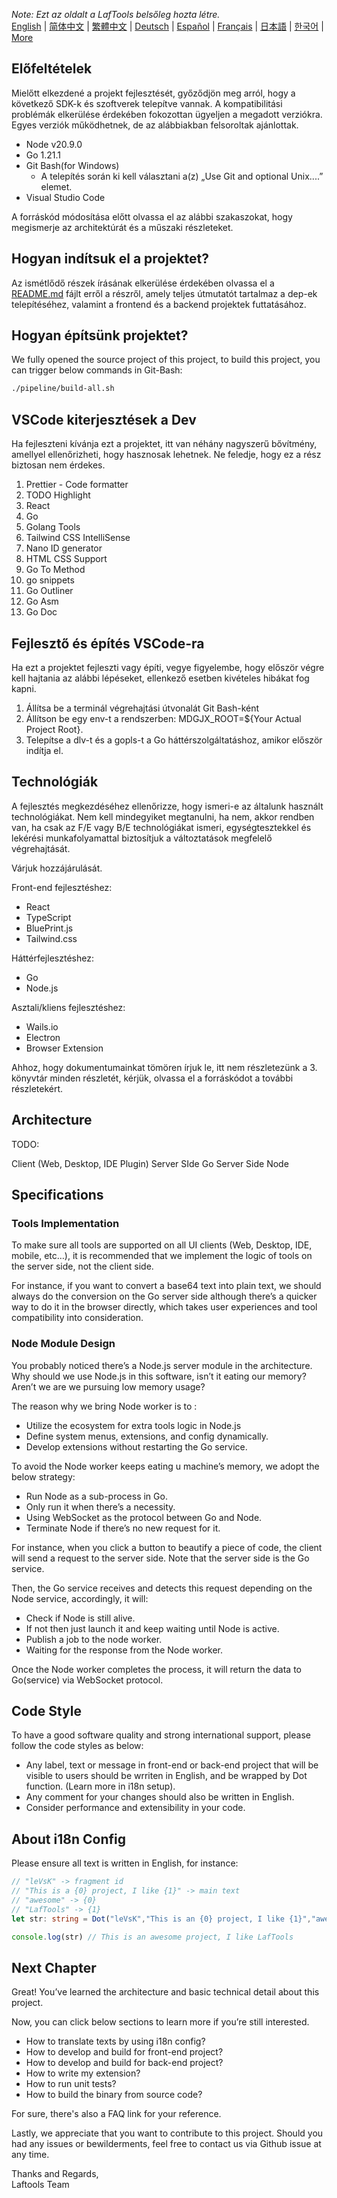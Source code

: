 <i>Note: Ezt az oldalt a LafTools belsőleg hozta létre.</i> <br/> [English](/docs/en_US/CONTRIBUTION.md)  |  [简体中文](/docs/zh_CN/CONTRIBUTION.md)  |  [繁體中文](/docs/zh_HK/CONTRIBUTION.md)  |  [Deutsch](/docs/de/CONTRIBUTION.md)  |  [Español](/docs/es/CONTRIBUTION.md)  |  [Français](/docs/fr/CONTRIBUTION.md)  |  [日本語](/docs/ja/CONTRIBUTION.md)  |  [한국어](/docs/ko/CONTRIBUTION.md) | [More](/docs/) <br/>

## Előfeltételek

Mielőtt elkezdené a projekt fejlesztését, győződjön meg arról, hogy a következő SDK-k és szoftverek telepítve vannak. A kompatibilitási problémák elkerülése érdekében fokozottan ügyeljen a megadott verziókra. Egyes verziók működhetnek, de az alábbiakban felsoroltak ajánlottak.

- Node v20.9.0
- Go 1.21.1
- Git Bash(for Windows)
  - A telepítés során ki kell választani a(z) „Use Git and optional Unix....” elemet.
- Visual Studio Code

A forráskód módosítása előtt olvassa el az alábbi szakaszokat, hogy megismerje az architektúrát és a műszaki részleteket.

## Hogyan indítsuk el a projektet?

Az ismétlődő részek írásának elkerülése érdekében olvassa el a [README.md](../README.md) fájlt erről a részről, amely teljes útmutatót tartalmaz a dep-ek telepítéséhez, valamint a frontend és a backend projektek futtatásához.

## Hogyan építsünk projektet?

We fully opened the source project of this project, to build this project, you can trigger below commands in Git-Bash:

```bash
./pipeline/build-all.sh
```

## VSCode kiterjesztések a Dev

Ha fejleszteni kívánja ezt a projektet, itt van néhány nagyszerű bővítmény, amellyel ellenőrizheti, hogy hasznosak lehetnek. Ne feledje, hogy ez a rész biztosan nem érdekes.

1. Prettier - Code formatter
2. TODO Highlight
3. React
4. Go
5. Golang Tools
6. Tailwind CSS IntelliSense
7. Nano ID generator
8. HTML CSS Support
9. Go To Method
10. go snippets
11. Go Outliner
12. Go Asm
13. Go Doc

## Fejlesztő és építés VSCode-ra

Ha ezt a projektet fejleszti vagy építi, vegye figyelembe, hogy először végre kell hajtania az alábbi lépéseket, ellenkező esetben kivételes hibákat fog kapni.

1. Állítsa be a terminál végrehajtási útvonalát Git Bash-ként
2. Állítson be egy env-t a rendszerben: MDGJX_ROOT=${Your Actual Project Root}.
3. Telepítse a dlv-t és a gopls-t a Go háttérszolgáltatáshoz, amikor először indítja el.

## Technológiák

A fejlesztés megkezdéséhez ellenőrizze, hogy ismeri-e az általunk használt technológiákat. Nem kell mindegyiket megtanulni, ha nem, akkor rendben van, ha csak az F/E vagy B/E technológiákat ismeri, egységtesztekkel és lekérési munkafolyamattal biztosítjuk a változtatások megfelelő végrehajtását.

Várjuk hozzájárulását.

Front-end fejlesztéshez:

- React
- TypeScript
- BluePrint.js
- Tailwind.css

Háttérfejlesztéshez:

- Go
- Node.js

Asztali/kliens fejlesztéshez:

- Wails.io
- Electron
- Browser Extension

Ahhoz, hogy dokumentumainkat tömören írjuk le, itt nem részletezünk a 3. könyvtár minden részletét, kérjük, olvassa el a forráskódot a további részletekért.

## Architecture

TODO:

Client (Web, Desktop, IDE Plugin)
<interact with>
Server SIde Go
<interact with>
Server Side Node

## Specifications

### Tools Implementation

To make sure all tools are supported on all UI clients (Web, Desktop, IDE, mobile, etc…), it is recommended that we implement the logic of tools on the server side, not the client side.

For instance, if you want to convert a base64 text into plain text, we should always do the conversion on the Go server side although there’s a quicker way to do it in the browser directly, which takes user experiences and tool compatibility into consideration.

### Node Module Design

You probably noticed there’s a Node.js server module in the architecture. Why should we use Node.js in this software, isn’t it eating our memory? Aren’t we are we pursuing low memory usage?

The reason why we bring Node worker is to :

- Utilize the ecosystem for extra tools logic in Node.js
- Define system menus, extensions, and config dynamically.
- Develop extensions without restarting the Go service.

To avoid the Node worker keeps eating u machine’s memory, we adopt the below strategy:

- Run Node as a sub-process in Go.
- Only run it when there’s a necessity.
- Using WebSocket as the protocol between Go and Node.
- Terminate Node if there’s no new request for it.

For instance, when you click a button to beautify a piece of code, the client will send a request to the server side. Note that the server side is the Go service.

Then, the Go service receives and detects this request depending on the Node service, accordingly, it will:

- Check if Node is still alive.
- If not then just launch it and keep waiting until Node is active.
- Publish a job to the node worker.
- Waiting for the response from the Node worker.

Once the Node worker completes the process, it will return the data to Go(service) via WebSocket protocol.

## Code Style

To have a good software quality and strong international support, please follow the code styles as below:

- Any label, text or message in front-end or back-end project that will be visible to users should be wrriten in English, and be wrapped by Dot function. (Learn more in i18n setup).
- Any comment for your changes should also be written in English.
- Consider performance and extensibility in your code.

## About i18n Config

Please ensure all text is written in English, for instance:

```Typescript
// "leVsK" -> fragment id
// "This is a {0} project, I like {1}" -> main text
// "awesome" -> {0}
// "LafTools" -> {1}
let str: string = Dot("leVsK","This is an {0} project, I like {1}","awesome","LafTools")

console.log(str) // This is an awesome project, I like LafTools
```

## Next Chapter

Great! You’ve learned the architecture and basic technical detail about this project.

Now, you can click below sections to learn more if you’re still interested.

- How to translate texts by using i18n config?
- How to develop and build for front-end project?
- How to develop and build for back-end project?
- How to write my extension?
- How to run unit tests?
- How to build the binary from source code?

For sure, there's also a FAQ link for your reference.

Lastly, we appreciate that you want to contribute to this project. Should you had any issues or bewilderments, feel free to contact us via Github issue at any time.

Thanks and Regards,  
Laftools Team
